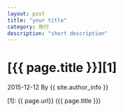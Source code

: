 ```yaml
---
layout: post
title: "your title"
category: 旅行
description: "short description"
---
```

# [{{ page.title }}][1]
2015-12-12 By {{ site.author_info }}


[May]:    http://may90.github.io  "May"
[1]:    {{ page.url}}  ({{ page.title }})


